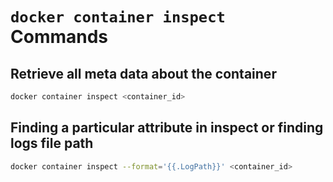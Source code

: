 # `docker container inspect` Commands

## Retrieve all meta data about the container

```bash
docker container inspect <container_id>
```

## Finding a particular attribute in inspect or finding logs file path

```bash
docker container inspect --format='{{.LogPath}}' <container_id>
```